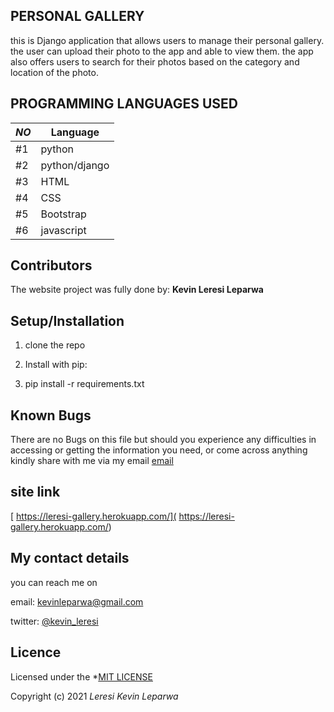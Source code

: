 ## PERSONAL GALLERY

this is Django application that allows users to manage their personal gallery. the user can upload their photo to the app and able to view them. the app also offers users to search for their photos based on the category and location of the photo.
## PROGRAMMING LANGUAGES USED

|*NO*|Language| 
|---------|------------|
| #1 | python | 
| #2 | python/django | 
| #3 | HTML | 
| #4 | CSS | 
| #5 | Bootstrap | 
| #6 | javascript| 

## Contributors
The website project was fully done by: **Kevin Leresi Leparwa**

## Setup/Installation
1. clone the repo

2. Install with pip: 

3. pip install -r requirements.txt

##  Known Bugs
There are no Bugs on this file but should you experience any difficulties in accessing or getting the information you need, or come across anything kindly share with me via my email [email](kevinleparwa@gmail.com)

## site link
[ https://leresi-gallery.herokuapp.com/]( https://leresi-gallery.herokuapp.com/)

## My contact details
you can reach me on 

email:  [kevinleparwa@gmail.com]()

twitter: [@kevin_leresi]()
## Licence
Licensed under the *[MIT LICENSE](LICENSE)

Copyright (c) 2021 *Leresi Kevin Leparwa*
